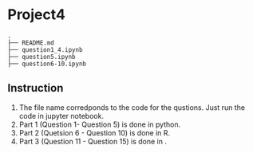 Project4
===
```
.
├── README.md
├── question1_4.ipynb
├── question5.ipynb
├── question6-10.ipynb

```

Instruction
---
1. The file name corredponds to the code for the qustions. Just run the code in jupyter notebook. 
2. Part 1 (Question 1- Question 5) is done in python.
3. Part 2 (Quetsion 6 - Question 10) is done in R.
4. Part 3 (Question 11 - Question 15) is done in .
